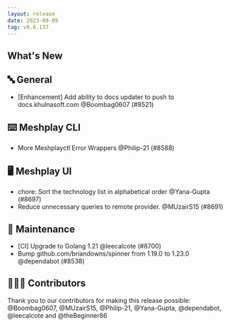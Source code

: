 ```yaml
---
layout: release
date: 2023-09-09
tag: v0.6.137
---
```


## What's New
## 🔤 General
- [Enhancement] Add ability to docs updater to push to docs.khulnasoft.com @Boombag0607 (#8521)

## ⌨️ Meshplay CLI

- More Meshplayctl Error Wrappers @Philip-21 (#8588)

## 🖥 Meshplay UI

- chore: Sort the technology list in alphabetical order @Yana-Gupta (#8697)
- Reduce unnecessary queries to remote provider. @MUzairS15 (#8691)

## 🧰 Maintenance

- [CI] Upgrade to Golang 1.21 @leecalcote (#8700)
- Bump github.com/briandowns/spinner from 1.19.0 to 1.23.0 @dependabot (#8538)

## 👨🏽‍💻 Contributors

Thank you to our contributors for making this release possible:
@Boombag0607, @MUzairS15, @Philip-21, @Yana-Gupta, @dependabot, @leecalcote and @theBeginner86
